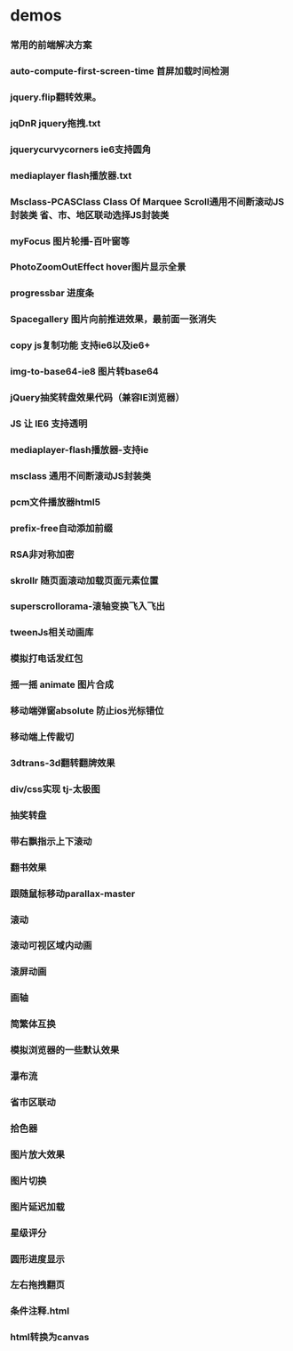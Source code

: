 # demos<br />
###  常用的前端解决方案<br />
###  auto-compute-first-screen-time  首屏加载时间检测<br />
###  jquery.flip翻转效果。<br />
###  jqDnR jquery拖拽.txt<br />
###  jquerycurvycorners ie6支持圆角<br />
###  mediaplayer flash播放器.txt<br />
###  Msclass-PCASClass Class Of Marquee Scroll通用不间断滚动JS封装类  省、市、地区联动选择JS封装类<br />
###  myFocus 图片轮播-百叶窗等<br />
###  PhotoZoomOutEffect hover图片显示全景<br />
###  progressbar 进度条<br />
###  Spacegallery 图片向前推进效果，最前面一张消失<br />
### copy js复制功能 支持ie6以及ie6+<br />
### img-to-base64-ie8  图片转base64<br />
### jQuery抽奖转盘效果代码（兼容IE浏览器）<br />
### JS 让 IE6 支持透明<br />
### mediaplayer-flash播放器-支持ie<br />
### msclass 通用不间断滚动JS封装类<br />
### pcm文件播放器html5<br />
### prefix-free自动添加前缀<br />
### RSA非对称加密<br />
### skrollr 随页面滚动加载页面元素位置<br />
### superscrollorama-滚轴变换飞入飞出<br />
### tweenJs相关动画库<br />
### 模拟打电话发红包<br />
### 摇一摇 animate 图片合成<br />
### 移动端弹窗absolute 防止ios光标错位<br />
### 移动端上传裁切<br />
### 3dtrans-3d翻转翻牌效果<br />
### div/css实现 tj-太极图<br />
### 抽奖转盘<br />
### 带右飘指示上下滚动<br />
### 翻书效果<br />
### 跟随鼠标移动parallax-master<br />
### 滚动<br />
### 滚动可视区域内动画<br />
### 滚屏动画<br />
### 画轴<br />
### 简繁体互换<br />
### 模拟浏览器的一些默认效果<br />
### 瀑布流<br />
### 省市区联动<br />
### 拾色器<br />
### 图片放大效果<br />
### 图片切换<br />
### 图片延迟加载<br />
### 星级评分<br />
### 圆形进度显示<br />
### 左右拖拽翻页<br />
### 条件注释.html<br />
###  html转换为canvas<br />
